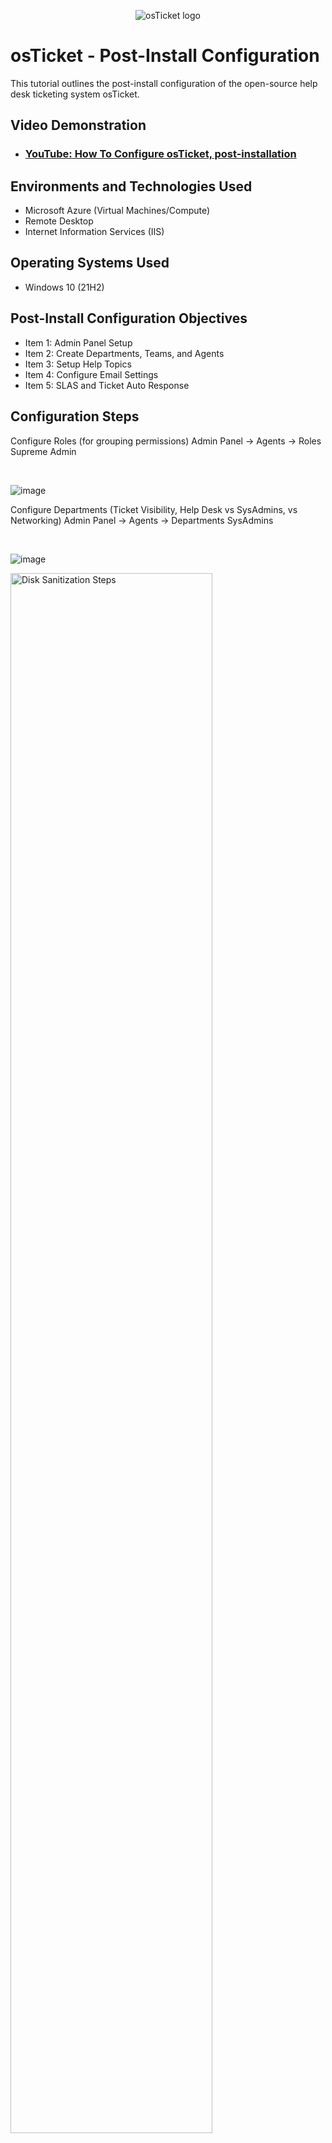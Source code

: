 <p align="center">
<img src="https://i.imgur.com/Clzj7Xs.png" alt="osTicket logo"/>
</p>

<h1>osTicket - Post-Install Configuration</h1>
This tutorial outlines the post-install configuration of the open-source help desk ticketing system osTicket.<br />


<h2>Video Demonstration</h2>

- ### [YouTube: How To Configure osTicket, post-installation](https://www.youtube.com)

<h2>Environments and Technologies Used</h2>

- Microsoft Azure (Virtual Machines/Compute)
- Remote Desktop
- Internet Information Services (IIS)

<h2>Operating Systems Used </h2>

- Windows 10</b> (21H2)

<h2>Post-Install Configuration Objectives</h2>

- Item 1: Admin Panel Setup
- Item 2: Create Departments, Teams, and Agents
- Item 3: Setup Help Topics
- Item 4: Configure Email Settings
- Item 5: SLAS and Ticket Auto Response

<h2>Configuration Steps</h2>

<p style="backgorund-color: yellow;">
Configure Roles (for grouping permissions)
Admin Panel -> Agents -> Roles
Supreme Admin
</p>
<br />

![image](https://github.com/user-attachments/assets/16999d20-003e-4ec6-b760-af5b473ff168)

<p>
  Configure Departments (Ticket Visibility, Help Desk vs SysAdmins, vs Networking)
Admin Panel -> Agents -> Departments
SysAdmins

</p>
<br />

![image](https://github.com/user-attachments/assets/a449912f-e4d2-49f3-b71d-2ba4be81dfb0)


<p>
<img src="https://i.imgur.com/DJmEXEB.png" height="80%" width="80%" alt="Disk Sanitization Steps"/>
</p>
<p>
  Configure Teams
Admin Panel -> Agents -> Teams (Pull Agents from different Departments)
Online Banking

</p>
<br />

<p>
Configure SLA
Admin Panel -> Manage -> SLA
Sev-A (Grace Period: 1 hour, Schedule: 24/7)
Sev-B (Grace Period: 4 hours, Schedule: 24/7)
Sev-C (Grace Period: 8 hours, Business Hours)
</p>

![image](https://github.com/user-attachments/assets/af15b328-bb9d-43b5-8b8a-57431960a588)

